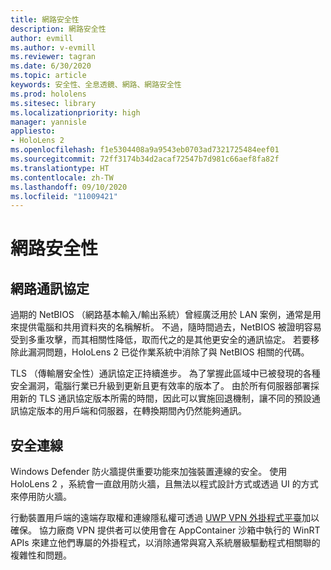 ```yaml
---
title: 網路安全性
description: 網路安全性
author: evmill
ms.author: v-evmill
ms.reviewer: tagran
ms.date: 6/30/2020
ms.topic: article
keywords: 安全性、全息透鏡、網路、網路安全性
ms.prod: hololens
ms.sitesec: library
ms.localizationpriority: high
manager: yannisle
appliesto:
- HoloLens 2
ms.openlocfilehash: f1e5304408a9a9543eb0703ad7321725484eef01
ms.sourcegitcommit: 72ff3174b34d2acaf72547b7d981c66aef8fa82f
ms.translationtype: HT
ms.contentlocale: zh-TW
ms.lasthandoff: 09/10/2020
ms.locfileid: "11009421"
---
```

# 網路安全性

## 網路通訊協定

過期的 NetBIOS （網路基本輸入/輸出系統）曾經廣泛用於 LAN 案例，通常是用來提供電腦和共用資料夾的名稱解析。 不過，隨時間過去，NetBIOS 被證明容易受到多重攻擊，而其相關性降低，取而代之的是其他更安全的通訊協定。 若要移除此漏洞問題，HoloLens 2 已從作業系統中消除了與 NetBIOS 相關的代碼。

TLS （傳輸層安全性）通訊協定正持續進步。 為了掌握此區域中已被發現的各種安全漏洞，電腦行業已升級到更新且更有效率的版本了。 由於所有伺服器部署採用新的 TLS 通訊協定版本所需的時間，因此可以實施回退機制，讓不同的預設通訊協定版本的用戶端和伺服器，在轉換期間內仍然能夠通訊。

## 安全連線 

Windows Defender 防火牆提供重要功能來加強裝置連線的安全。 使用 HoloLens 2 ，系統會一直啟用防火牆，且無法以程式設計方式或透過 UI 的方式來停用防火牆。

行動裝置用戶端的遠端存取權和連線隱私權可透過 [UWP VPN 外掛程式平臺](https://docs.microsoft.com/uwp/api/Windows.Networking.Vpn?view=winrt-19041)加以確保。 協力廠商 VPN 提供者可以使用會在 AppContainer 沙箱中執行的 WinRT APIs 來建立他們專屬的外掛程式，以消除通常與寫入系統層級驅動程式相關聯的複雜性和問題。
